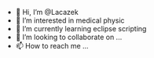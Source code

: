 - 👋 Hi, I’m @Lacazek
- 👀 I’m interested in medical physic
- 🌱 I’m currently learning eclipse scripting
- 💞️ I’m looking to collaborate on ...
- 📫 How to reach me ...

<!---
Lacazek/Lacazek is a ✨ special ✨ repository because its `README.md` (this file) appears on your GitHub profile.
You can click the Preview link to take a look at your changes.
--->
